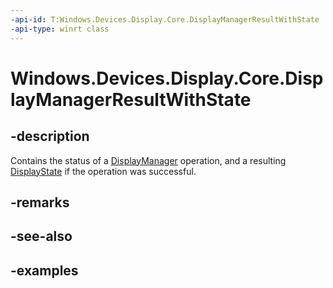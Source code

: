```yaml
---
-api-id: T:Windows.Devices.Display.Core.DisplayManagerResultWithState
-api-type: winrt class
---
```


<!-- Class syntax.
public class DisplayManagerResultWithState 
-->

# Windows.Devices.Display.Core.DisplayManagerResultWithState

## -description
Contains the status of a [DisplayManager](displaymanager.md) operation, and a resulting [DisplayState](displaystate.md) if the operation was successful.

## -remarks

## -see-also

## -examples
